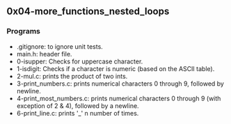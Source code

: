 ## 0x04-more_functions_nested_loops
### Programs
- .gitignore: to ignore unit tests.
- main.h: header file.
- 0-isupper: Checks for uppercase character.
- 1-isdigit: Checks if a character is numeric (based on the ASCII table).
- 2-mul.c: prints the product of two ints.
- 3-print_numbers.c: prints numerical characters 0 through 9, followed by newline.
- 4-print_most_numbers.c: prints numerical characters 0 through 9 (with exception of 2 & 4), followed by a newline.
- 6-print_line.c: prints '_' n number of times.

